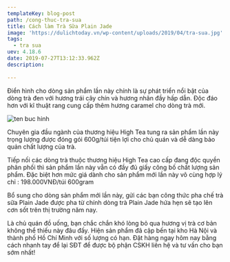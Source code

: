 ```yaml
---
templateKey: blog-post
path: /cong-thuc-tra-sua
title: Cách làm Trà Sữa Plain Jade
image: 'https://dulichtoday.vn/wp-content/uploads/2019/04/tra-sua.jpg' 
tags:
  - tra sua
uev: 4.18.6
date: 2019-07-27T13:12:33.962Z
description:
 
---
```



Điển hình cho dòng sản phẩm lần này chính là sự phát triển nổi bật của dòng trà đen với hương trái cây chín và hương nhãn đầy hấp dẫn. Độc đáo hơn với kĩ thuật rang cung cấp thêm hương caramel cho dòng trà mới.

![ten buc hinh](https://vietblend.vn/wp-content/uploads/2018/12/cach-lam-tra-sua-tran-chau-ngon-sach-khach-uong-la-nghien-11.jpg "ten buc hinh")

Chuyên gia đầu ngành của thương hiệu High Tea tung ra sản phẩm lần này trọng lượng được đóng gói 600g/túi tiện lợi cho chủ quán và dễ dàng bảo quản chất lượng của trà.

Tiếp nối các dòng trà thuộc thương hiệu High Tea cao cấp đang độc quyền phân phối thì sản phẩm lần này vẫn có đầy đủ giấy công bố chất lượng sản phẩm. Đặc biệt hơn mức giá dành cho sản phẩm mới lần này vô cùng hợp lý chỉ : 198.000VNĐ/túi 600gram

Bổ sung cho dòng sản phẩm mới lần này, gửi các bạn công thức pha chế trà sữa Plain Jade được pha từ chính dòng trà Plain Jade hứa hẹn sẽ tạo lên cơn sốt trên thị trường năm nay.


Là chủ quán đồ uống, bạn chắc chắn khó lòng bỏ qua hương vị trà cơ bản không thể thiếu này đâu đấy. Hiện sản phẩm đã cập bến tại kho Hà Nội và thành phố Hồ Chí Minh với số lượng có hạn. Đặt hàng ngay hôm nay bằng cách nhanh tay để lại SĐT để được bộ phận CSKH liên hệ và tư vấn cho bạn sớm nhất!